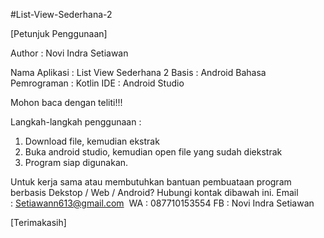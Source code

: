 #List-View-Sederhana-2

[Petunjuk Penggunaan]

Author : Novi Indra Setiawan

Nama Aplikasi : List View Sederhana 2 
Basis : Android 
Bahasa Pemrograman : Kotlin 
IDE : Android Studio

Mohon baca dengan teliti!!!

Langkah-langkah penggunaan :
1. Download file, kemudian ekstrak
2. Buka android studio, kemudian open file yang sudah diekstrak
3. Program siap digunakan.

Untuk kerja sama atau membutuhkan bantuan pembuataan program berbasis Dekstop / Web / Android? Hubungi kontak dibawah ini. 
Email : Setiawann613@gmail.com 
WA : 087710153554 
FB : Novi Indra Setiawan

[Terimakasih]
